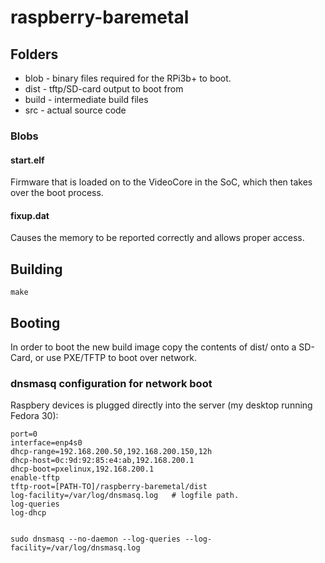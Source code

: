 # raspberry-baremetal
## Folders
* blob - binary files required for the RPi3b+ to boot.
* dist - tftp/SD-card output to boot from
* build - intermediate build files
* src - actual source code

### Blobs
#### start.elf
Firmware that is loaded on to the VideoCore in the SoC, which then takes over the boot process.

#### fixup.dat
Causes the memory to be reported correctly and allows proper access.


## Building
`make`

## Booting
In order to boot the new build image copy the contents of dist/ onto a SD-Card, or use PXE/TFTP to boot over network.

### dnsmasq configuration for network boot
Raspbery devices is plugged directly into the server (my desktop running Fedora 30):

	port=0
	interface=enp4s0
	dhcp-range=192.168.200.50,192.168.200.150,12h
	dhcp-host=0c:9d:92:85:e4:ab,192.168.200.1
	dhcp-boot=pxelinux,192.168.200.1
	enable-tftp
	tftp-root=[PATH-TO]/raspberry-baremetal/dist
	log-facility=/var/log/dnsmasq.log   # logfile path.
	log-queries
	log-dhcp


	sudo dnsmasq --no-daemon --log-queries --log-facility=/var/log/dnsmasq.log
